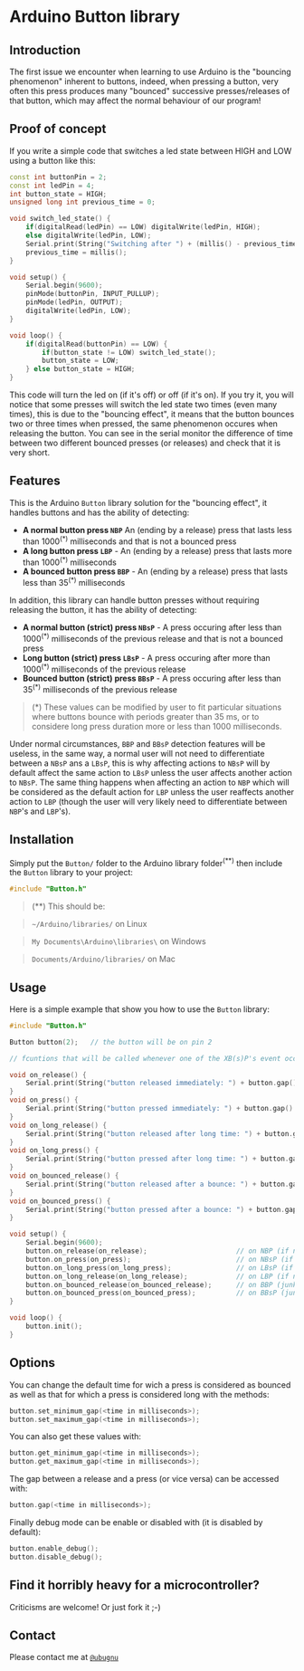 # Arduino Button library

## Introduction

The first issue we encounter when learning to use Arduino is the "bouncing phenomenon" inherent to buttons, indeed, when pressing a button, very often this press produces many "bounced" successive presses/releases of that button, which may affect the normal behaviour of our program!

## Proof of concept

If you write a simple code that switches a led state between HIGH and LOW using a button like this:

```C++
const int buttonPin = 2;
const int ledPin = 4;
int button_state = HIGH;
unsigned long int previous_time = 0;

void switch_led_state() {
	if(digitalRead(ledPin) == LOW) digitalWrite(ledPin, HIGH);
	else digitalWrite(ledPin, LOW);
	Serial.print(String("Switching after ") + (millis() - previous_time) + String(" milliseconds\n"));
	previous_time = millis();
}

void setup() {
	Serial.begin(9600);
	pinMode(buttonPin, INPUT_PULLUP);
	pinMode(ledPin, OUTPUT);
	digitalWrite(ledPin, LOW);
}

void loop() {
	if(digitalRead(buttonPin) == LOW) {
		if(button_state != LOW) switch_led_state();
		button_state = LOW;
	} else button_state = HIGH;
}
```

This code will turn the led on (if it's off) or off (if it's on). If you try it, you will notice that some presses will switch the led state two times (even many times), this is due to the "bouncing effect", it means that the button bounces two or three times when pressed, the same phenomenon occures when releasing the button. You can see in the serial monitor the difference of time between two different bounced presses (or releases) and check that it is very short.

## Features

This is the Arduino `Button` library solution for the "bouncing effect", it handles buttons and has the ability of detecting:

* **A normal button press `NBP`** An (ending by a release) press that lasts less than 1000<sup>(*)</sup> milliseconds and that is not a bounced press
* **A long button press `LBP`** - An (ending by a release) press that lasts more than 1000<sup>(*)</sup> milliseconds
* **A bounced button press `BBP`** - An (ending by a release) press that lasts less than 35<sup>(*)</sup> milliseconds

In addition, this library can handle button presses without requiring releasing the button, it has the ability of detecting:

* **A normal button (strict) press `NBsP`** - A press occuring after less than 1000<sup>(*)</sup> milliseconds of the previous release and that is not a bounced press
* **Long button (strict) press `LBsP`** - A press occuring after more than 1000<sup>(*)</sup> milliseconds of the previous release
* **Bounced button (strict) press `BBsP`** - A press occuring after less than 35<sup>(*)</sup> milliseconds of the previous release

> (*) These values can be modified by user to fit particular situations where buttons bounce with periods greater than 35 ms, or to considere long press duration more or less than 1000 milliseconds.

Under normal circumstances, `BBP` and `BBsP` detection features will be useless, in the same way, a normal user will not need to differentiate between a `NBsP` ans a `LBsP`, this is why affecting actions to `NBsP` will by default affect the same action to `LBsP` unless the user affects another action to `NBsP`. The same thing happens when affecting an action to `NBP` which will be considered as the default action for `LBP` unless the user reaffects another action to `LBP` (though the user will very likely need to differentiate between `NBP`'s and `LBP`'s).

## Installation

Simply put the `Button/` folder to the Arduino library folder<sup>(**)</sup> then include the `Button` library to your project:

```C++
#include "Button.h"
```

> (**)  This should be:

> `~/Arduino/libraries/` on Linux

> `My Documents\Arduino\libraries\` on Windows

> `Documents/Arduino/libraries/` on Mac

## Usage

Here is a simple example that show you how to use the `Button` library:

```C++
#include "Button.h"

Button button(2);	// the button will be on pin 2

// fcuntions that will be called whenever one of the XB(s)P's event occurs

void on_release() {
	Serial.print(String("button released immediately: ") + button.gap() + String(" milliseconds\n"));
}
void on_press() {
	Serial.print(String("button pressed immediately: ") + button.gap() + String(" milliseconds\n"));
}
void on_long_release() {
	Serial.print(String("button released after long time: ") + button.gap() + String(" milliseconds\n"));
}
void on_long_press() {
	Serial.print(String("button pressed after long time: ") + button.gap() + String(" milliseconds\n"));
}
void on_bounced_release() {
	Serial.print(String("button released after a bounce: ") + button.gap() + String(" milliseconds\n"));
}
void on_bounced_press() {
	Serial.print(String("button pressed after a bounce: ") + button.gap() + String(" milliseconds\n"));
}

void setup() {
	Serial.begin(9600);
	button.on_release(on_release);						// on NBP (if not set nothing will be done)
	button.on_press(on_press);							// on NBsP (if not set nothing will be done)
	button.on_long_press(on_long_press);				// on LBsP (if not set, on_press will be used for on_long_press events)
	button.on_long_release(on_long_release);			// on LBP (if not set, on_release will be used for on_long_release events)
	button.on_bounced_release(on_bounced_release);		// on BBP (junk, if not set nothing will be done)
	button.on_bounced_press(on_bounced_press);			// on BBsP (junk, if not set nothing will be done)
}

void loop() {
	button.init();
}
```

## Options

You can change the default time for wich a press is considered as bounced as well as that for which a press is considered long with the methods:

```C++
button.set_minimum_gap(<time in milliseconds>);
button.set_maximum_gap(<time in milliseconds>);
```

You can also get these values with:

```C++
button.get_minimum_gap(<time in milliseconds>);
button.get_maximum_gap(<time in milliseconds>);
```

The gap between a release and a press (or vice versa) can be accessed with:

```C++
button.gap(<time in milliseconds>);
```

Finally debug mode can be enable or disabled with (it is disabled by default):

```C++
button.enable_debug();
button.disable_debug();
```

## Find it horribly heavy for a microcontroller?

Criticisms are welcome! Or just fork it ;-)

## Contact

Please contact me at [`@ubugnu`](https://twitter.com/ubugnu)
